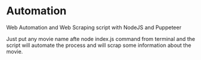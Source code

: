 # Automation

Web Automation and Web Scraping script with NodeJS and Puppeteer

Just put any movie name afte node index.js command from terminal and the script will automate the process and will scrap some information about the movie.
